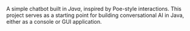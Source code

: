 A simple chatbot built in *Java*, inspired by Poe-style interactions. This project serves as a starting point for building conversational AI in Java, either as a console or GUI application.
